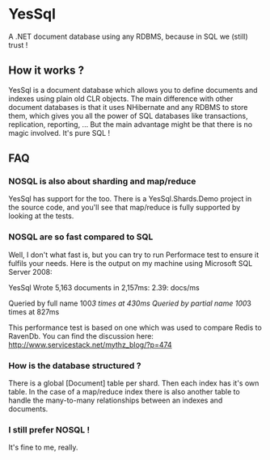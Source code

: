 YesSql
=============

A .NET document database using any RDBMS, because in SQL we (still) trust !

How it works ?
-------------------

YesSql is a document database which allows you to define documents and indexes using plain old CLR objects. The main difference
with other document databases is that it uses NHibernate and any RDBMS to store them, which gives you all the power of SQL databases
like transactions, replication, reporting, ... But the main advantage might be that there is no magic involved. It's pure SQL !

FAQ
-------------------

### NOSQL is also about sharding and map/reduce

YesSql has support for the too. There is a YesSql.Shards.Demo project in the source code, and you'll see that map/reduce is fully supported by looking at the tests.

### NOSQL are so fast compared to SQL

Well, I don't what fast is, but you can try to run Performace test to ensure it fulfils your needs. Here is the output on my machine using Microsoft SQL Server 2008:

  YesSql Wrote 5,163 documents in 2,157ms: 2.39: docs/ms

  Queried by full name 100*3 times at 430ms
  Queried by partial name 100*3 times at 827ms

This performance test is based on one which was used to compare Redis to RavenDb. You can find the discussion here: http://www.servicestack.net/mythz_blog/?p=474

### How is the database structured ?

There is a global [Document] table per shard. Then each index has it's own table. In the case of a map/reduce index there is also another table to handle the many-to-many relationships between an indexes and documents.

### I still prefer NOSQL !

It's fine to me, really.

